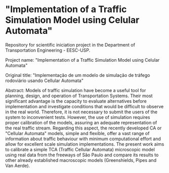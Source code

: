 # "Implementation of a Traffic Simulation Model using Celular Automata"
Repository for scientific iniciation project in the Department of Transportation Engineering - EESC-USP.

Project name: "Implementation of a Traffic Simulation Model using Celular Automata"

Original title: "Implementação de um modelo de simulação de tráfego rodoviário usando Cellular Automata"

Abstract: Models of traffic simulation have become a useful tool for planning, design, and operation of Transportation Systems. Their most significant advantage is the capacity to evaluate alternatives before implementation and investigate conditions that would be difficult to observe in the real world. Therefore, it is not necessary to submit the users of the system to inconvenient tests. However, the use of simulation requires proper calibration of the models, assuring an adequate representation of the real traffic stream. Regarding this aspect, the recently developed CA or "Cellular Automata" models, simple and flexible, offer a vast range of information about traffic behaviour with minimum computational effort and allow for excellent scale simulation implementations. The present work aims to calibrate a simple TCA (Traffic Cellular Automata) microscopic model using real data from the freeways of São Paulo and compare its results to other already established macroscopic models (Greenshields, Pipes and Van Aerde).
